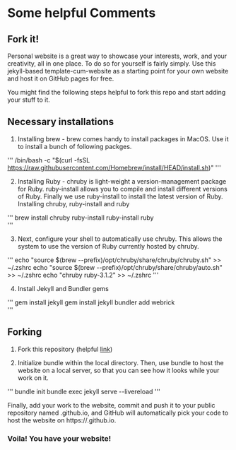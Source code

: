 # Some helpful Comments

## Fork it! 

Personal website is a great way to showcase your interests, work, and your creativity, all in one place. 
To do so for yourself is fairly simply. Use this jekyll-based template-cum-website as a starting point for your own website and host it on GitHub pages for free. 

You might find the following steps helpful to fork this repo and start adding your stuff to it.

## Necessary installations

1. Installing brew - brew comes handy to install packages in MacOS. Use it to install a bunch of following packges.

'''
/bin/bash -c "$(curl -fsSL https://raw.githubusercontent.com/Homebrew/install/HEAD/install.sh)"
'''

2. Installing Ruby - chruby is light-weight a version-management package for Ruby. ruby-install allows you to compile and install different versions of Ruby. Finally we use ruby-install to install the latest version of Ruby. 
Installing chruby, ruby-install and ruby

'''
brew install chruby ruby-install
ruby-install ruby  
'''

3. Next, configure your shell to automatically use chruby. This allows the system to use the version of Ruby currently hosted by chruby.


'''
echo "source $(brew --prefix)/opt/chruby/share/chruby/chruby.sh" >> ~/.zshrc
echo "source $(brew --prefix)/opt/chruby/share/chruby/auto.sh" >> ~/.zshrc
echo "chruby ruby-3.1.2" >> ~/.zshrc
'''

4. Install Jekyll and Bundler gems

'''
gem install jekyll
gem install jekyll bundler add webrick  
'''

## Forking 

1. Fork this repository (helpful [link](https://docs.github.com/en/github-ae@latest/get-started/quickstart/fork-a-repo))

2. Initialize bundle within the local directory. Then, use bundle to host the website on a local server, so that you can see how it looks while your work on it.

'''
bundle init
bundle exec jekyll serve --livereload
'''

Finally, add your work to the website, commit and push it to your public repository named <your-git-username>.github.io, and GitHub will automatically pick your code to host the website on https://<your-git-username>.github.io.


### Voila! You have your website! 


